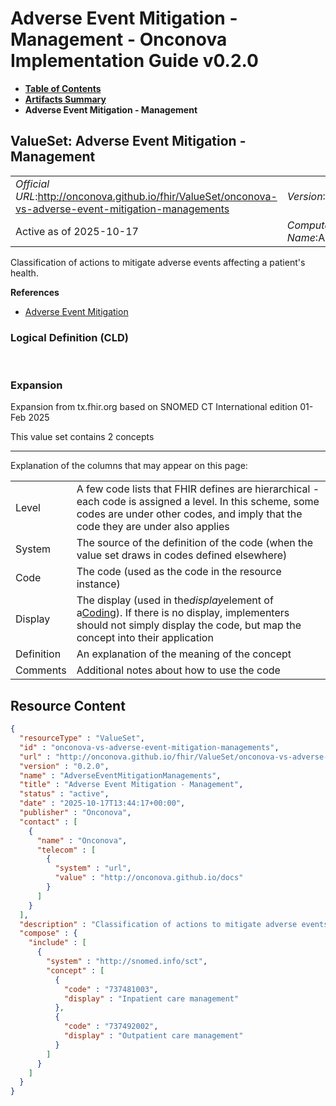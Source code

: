 # Adverse Event Mitigation - Management - Onconova Implementation Guide v0.2.0

* [**Table of Contents**](toc.md)
* [**Artifacts Summary**](artifacts.md)
* **Adverse Event Mitigation - Management**

## ValueSet: Adverse Event Mitigation - Management 

| | |
| :--- | :--- |
| *Official URL*:http://onconova.github.io/fhir/ValueSet/onconova-vs-adverse-event-mitigation-managements | *Version*:0.2.0 |
| Active as of 2025-10-17 | *Computable Name*:AdverseEventMitigationManagements |

 
Classification of actions to mitigate adverse events affecting a patient's health. 

 **References** 

* [Adverse Event Mitigation](StructureDefinition-onconova-ext-adverse-event-mitigation.md)

### Logical Definition (CLD)

 

### Expansion

Expansion from tx.fhir.org based on SNOMED CT International edition 01-Feb 2025

This value set contains 2 concepts

-------

 Explanation of the columns that may appear on this page: 

| | |
| :--- | :--- |
| Level | A few code lists that FHIR defines are hierarchical - each code is assigned a level. In this scheme, some codes are under other codes, and imply that the code they are under also applies |
| System | The source of the definition of the code (when the value set draws in codes defined elsewhere) |
| Code | The code (used as the code in the resource instance) |
| Display | The display (used in the*display*element of a[Coding](http://hl7.org/fhir/R4/datatypes.html#Coding)). If there is no display, implementers should not simply display the code, but map the concept into their application |
| Definition | An explanation of the meaning of the concept |
| Comments | Additional notes about how to use the code |



## Resource Content

```json
{
  "resourceType" : "ValueSet",
  "id" : "onconova-vs-adverse-event-mitigation-managements",
  "url" : "http://onconova.github.io/fhir/ValueSet/onconova-vs-adverse-event-mitigation-managements",
  "version" : "0.2.0",
  "name" : "AdverseEventMitigationManagements",
  "title" : "Adverse Event Mitigation - Management",
  "status" : "active",
  "date" : "2025-10-17T13:44:17+00:00",
  "publisher" : "Onconova",
  "contact" : [
    {
      "name" : "Onconova",
      "telecom" : [
        {
          "system" : "url",
          "value" : "http://onconova.github.io/docs"
        }
      ]
    }
  ],
  "description" : "Classification of actions to mitigate adverse events affecting a patient's health.",
  "compose" : {
    "include" : [
      {
        "system" : "http://snomed.info/sct",
        "concept" : [
          {
            "code" : "737481003",
            "display" : "Inpatient care management"
          },
          {
            "code" : "737492002",
            "display" : "Outpatient care management"
          }
        ]
      }
    ]
  }
}

```
